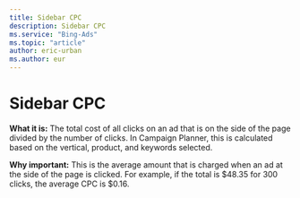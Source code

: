 ```yaml
---
title: Sidebar CPC
description: Sidebar CPC
ms.service: "Bing-Ads"
ms.topic: "article"
author: eric-urban
ms.author: eur
---
```


# Sidebar CPC

**What it is:**  The total cost of all clicks on an ad that is on the side of the page divided by the number of clicks. In Campaign Planner, this is calculated based on the vertical, product, and keywords selected.

**Why important:**  This is the average amount that is charged when an ad at the side of the page is clicked. For example, if the total is $48.35 for 300 clicks, the average CPC is $0.16.


